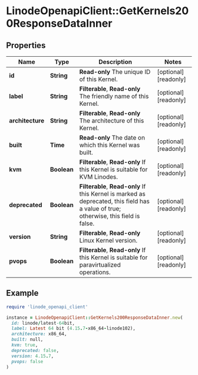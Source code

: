 # LinodeOpenapiClient::GetKernels200ResponseDataInner

## Properties

| Name | Type | Description | Notes |
| ---- | ---- | ----------- | ----- |
| **id** | **String** | __Read-only__ The unique ID of this Kernel. | [optional][readonly] |
| **label** | **String** | __Filterable__, __Read-only__ The friendly name of this Kernel. | [optional][readonly] |
| **architecture** | **String** | __Filterable__, __Read-only__ The architecture of this Kernel. | [optional][readonly] |
| **built** | **Time** | __Read-only__ The date on which this Kernel was built. | [optional][readonly] |
| **kvm** | **Boolean** | __Filterable__, __Read-only__ If this Kernel is suitable for KVM Linodes. | [optional][readonly] |
| **deprecated** | **Boolean** | __Filterable__, __Read-only__ If this Kernel is marked as deprecated, this field has a value of true; otherwise, this field is false. | [optional][readonly] |
| **version** | **String** | __Filterable__, __Read-only__ Linux Kernel version. | [optional][readonly] |
| **pvops** | **Boolean** | __Filterable__, __Read-only__ If this Kernel is suitable for paravirtualized operations. | [optional][readonly] |

## Example

```ruby
require 'linode_openapi_client'

instance = LinodeOpenapiClient::GetKernels200ResponseDataInner.new(
  id: linode/latest-64bit,
  label: Latest 64 bit (4.15.7-x86_64-linode102),
  architecture: x86_64,
  built: null,
  kvm: true,
  deprecated: false,
  version: 4.15.7,
  pvops: false
)
```

